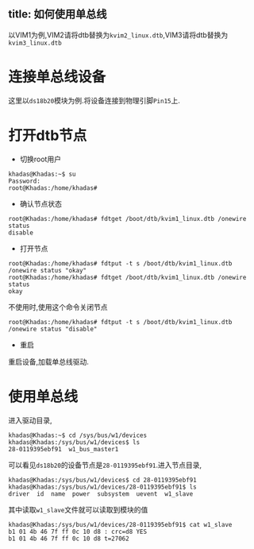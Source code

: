 title: 如何使用单总线
---

以VIM1为例,VIM2请将dtb替换为`kvim2_linux.dtb`,VIM3请将dtb替换为`kvim3_linux.dtb`


# 连接单总线设备

这里以`ds18b20`模块为例.将设备连接到物理引脚`Pin15`上.

# 打开dtb节点

* 切换root用户

```shell
khadas@Khadas:~$ su
Password:
root@Khadas:/home/khadas#
```


* 确认节点状态

```shell
root@Khadas:/home/khadas# fdtget /boot/dtb/kvim1_linux.dtb /onewire status
disable
```

* 打开节点

```shell
root@Khadas:/home/khadas# fdtput -t s /boot/dtb/kvim1_linux.dtb /onewire status "okay"
root@Khadas:/home/khadas# fdtget /boot/dtb/kvim1_linux.dtb /onewire status
okay
```

不使用时,使用这个命令关闭节点

```shell
root@Khadas:/home/khadas# fdtput -t s /boot/dtb/kvim1_linux.dtb /onewire status "disable"
```

* 重启

重启设备,加载单总线驱动.

# 使用单总线

进入驱动目录,

```shell
khadas@Khadas:~$ cd /sys/bus/w1/devices
khadas@Khadas:/sys/bus/w1/devices$ ls
28-0119395ebf91  w1_bus_master1
```
可以看见`ds18b20`的设备节点是`28-0119395ebf91`.进入节点目录,

```shell
khadas@Khadas:/sys/bus/w1/devices$ cd 28-0119395ebf91
khadas@Khadas:/sys/bus/w1/devices/28-0119395ebf91$ ls
driver  id  name  power  subsystem  uevent  w1_slave
```

其中读取`w1_slave`文件就可以读取到模块的值

```shell
khadas@Khadas:/sys/bus/w1/devices/28-0119395ebf91$ cat w1_slave 
b1 01 4b 46 7f ff 0c 10 d8 : crc=d8 YES
b1 01 4b 46 7f ff 0c 10 d8 t=27062
```

